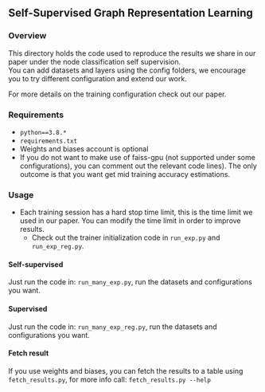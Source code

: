 ## Self-Supervised Graph Representation Learning
### Overview
This directory holds the code used to reproduce the results we share in our paper under the node classification self supervision.  
You can add datasets and layers using the config folders, we encourage you to try different configuration and extend our work.

For more details on the training configuration check out our paper.
### Requirements
* `python==3.8.*`
* `requirements.txt`
* Weights and biases account is optional
* If you do not want to make use of faiss-gpu (not supported under some configurations), you can comment out the relevant code lines). The only outcome is that you want get mid training accuracy estimations. 
### Usage
* Each training session has a hard stop time limit, this is the time limit we used in our paper. You can modify the time limit in order to improve results.
  * Check out the trainer initialization code in `run_exp.py` and `run_exp_reg.py`.
#### Self-supervised
Just run the code in: `run_many_exp.py`, run the datasets and configurations you want.
#### Supervised
Just run the code in: `run_many_exp_reg.py`, run the datasets and configurations you want.
#### Fetch result
If you use weights and biases, you can fetch the results to a table using `fetch_results.py`, for more info call: `fetch_results.py --help`
